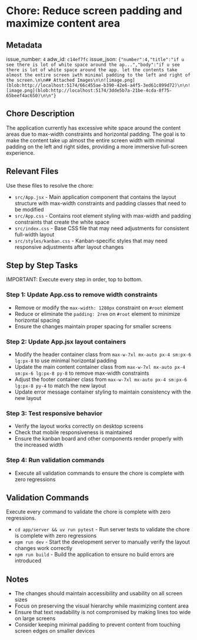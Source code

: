 # Chore: Reduce screen padding and maximize content area

## Metadata
issue_number: `4`
adw_id: `c14ef7fc`
issue_json: `{"number":4,"title":"if u see there is lot of white space around the ap...","body":"if u see there is lot of white space around the app. let the contents take almost the entire screen iwth minimal padding to the left and right of the screen.\n\n## Attached Images\n\n![image.png](blob:http://localhost:5174/66c455ae-b390-42e6-a4f5-3ed61c899d72)\n\n![image.png](blob:http://localhost:5174/3dde5b7a-21be-4cda-8f75-65beef4ac650)\n\n"}`

## Chore Description
The application currently has excessive white space around the content areas due to max-width constraints and horizontal padding. The goal is to make the content take up almost the entire screen width with minimal padding on the left and right sides, providing a more immersive full-screen experience.

## Relevant Files
Use these files to resolve the chore:

- `src/App.jsx` - Main application component that contains the layout structure with max-width constraints and padding classes that need to be modified
- `src/App.css` - Contains root element styling with max-width and padding constraints that create the white space
- `src/index.css` - Base CSS file that may need adjustments for consistent full-width layout
- `src/styles/kanban.css` - Kanban-specific styles that may need responsive adjustments after layout changes

## Step by Step Tasks
IMPORTANT: Execute every step in order, top to bottom.

### Step 1: Update App.css to remove width constraints
- Remove or modify the `max-width: 1280px` constraint on `#root` element
- Reduce or eliminate the `padding: 2rem` on `#root` element to minimize horizontal spacing
- Ensure the changes maintain proper spacing for smaller screens

### Step 2: Update App.jsx layout containers
- Modify the header container class from `max-w-7xl mx-auto px-4 sm:px-6 lg:px-8` to use minimal horizontal padding
- Update the main content container class from `max-w-7xl mx-auto px-4 sm:px-6 lg:px-8 py-8` to remove max-width constraints
- Adjust the footer container class from `max-w-7xl mx-auto px-4 sm:px-6 lg:px-8 py-4` to match the new layout
- Update error message container styling to maintain consistency with the new layout

### Step 3: Test responsive behavior
- Verify the layout works correctly on desktop screens
- Check that mobile responsiveness is maintained
- Ensure the kanban board and other components render properly with the increased width

### Step 4: Run validation commands
- Execute all validation commands to ensure the chore is complete with zero regressions

## Validation Commands
Execute every command to validate the chore is complete with zero regressions.

- `cd app/server && uv run pytest` - Run server tests to validate the chore is complete with zero regressions
- `npm run dev` - Start the development server to manually verify the layout changes work correctly
- `npm run build` - Build the application to ensure no build errors are introduced

## Notes
- The changes should maintain accessibility and usability on all screen sizes
- Focus on preserving the visual hierarchy while maximizing content area
- Ensure that text readability is not compromised by making lines too wide on large screens
- Consider keeping minimal padding to prevent content from touching screen edges on smaller devices